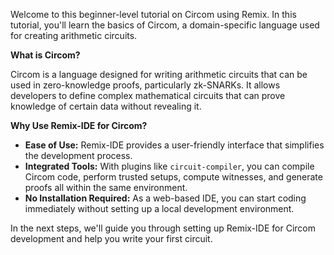 Welcome to this beginner-level tutorial on Circom using Remix. In this tutorial, you'll learn the basics of Circom, a domain-specific language used for creating arithmetic circuits.

**What is Circom?**

Circom is a language designed for writing arithmetic circuits that can be used in zero-knowledge proofs, particularly zk-SNARKs. It allows developers to define complex mathematical circuits that can prove knowledge of certain data without revealing it.

**Why Use Remix-IDE for Circom?**

- **Ease of Use:** Remix-IDE provides a user-friendly interface that simplifies the development process.
- **Integrated Tools:** With plugins like `circuit-compiler`, you can compile Circom code, perform trusted setups, compute witnesses, and generate proofs all within the same environment.
- **No Installation Required:** As a web-based IDE, you can start coding immediately without setting up a local development environment.

In the next steps, we'll guide you through setting up Remix-IDE for Circom development and help you write your first circuit.
